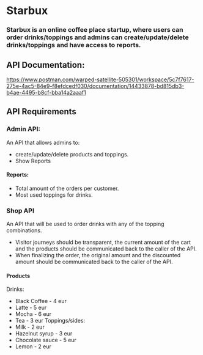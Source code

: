 # Starbux
### Starbux is an online coffee place startup, where users can order drinks/toppings and admins can create/update/delete drinks/toppings and have access to reports.

## API Documentation:
https://www.postman.com/warped-satellite-505301/workspace/5c7f7617-275e-4ac5-84e9-f8efdcedf030/documentation/14433878-bd815db3-b4ae-4495-b8cf-bba14a2aaaf1

## API Requirements
### Admin API:
An API that allows admins to:
- create/update/delete products and toppings.
- Show Reports
#### Reports:
- Total amount of the orders per customer.
- Most used toppings for drinks.

### Shop API
An API that will be used to order drinks with any of the topping combinations.
- Visitor journeys should be transparent, the current amount of the cart and the products
should be communicated back to the caller of the API.
- When finalizing the order, the original amount and the discounted amount should be
communicated back to the caller of the API.

#### Products
Drinks:
- Black Coffee - 4 eur
- Latte - 5 eur
- Mocha - 6 eur
- Tea - 3 eur
Toppings/sides:
- Milk - 2 eur
- Hazelnut syrup - 3 eur
- Chocolate sauce - 5 eur
- Lemon - 2 eur
